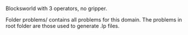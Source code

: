 Blocksworld with 3 operators, no gripper.

Folder problems/ contains all problems for this domain.
The problems in root folder are those used to generate .lp files.

